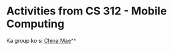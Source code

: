 # Activities  from CS 312 - Mobile Computing
Ka group ko si [China Mae](https://github.com/chinagonzales)^^

